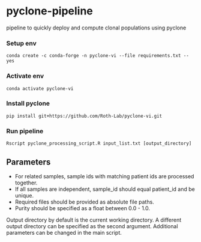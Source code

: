 # pyclone-pipeline

pipeline to quickly deploy and compute clonal populations using pyclone

### Setup env
```
conda create -c conda-forge -n pyclone-vi --file requirements.txt --yes
```

### Activate env
```
conda activate pyclone-vi
```

### Install pyclone
```
pip install git+https://github.com/Roth-Lab/pyclone-vi.git
```

### Run pipeline

```
Rscript pyclone_processing_script.R input_list.txt [output_directory]
```

## Parameters

 - For related samples, sample ids with matching patient ids are processed together.
 - If all samples are independent, sample_id should equal patient_id and be unique.
 - Required files should be provided as absolute file paths.
 - Purity should be specified as a float between 0.0 - 1.0.

Output directory by default is the current working directory. A different output directory can be specified as the second argument.
Additional parameters can be changed in the main script.
